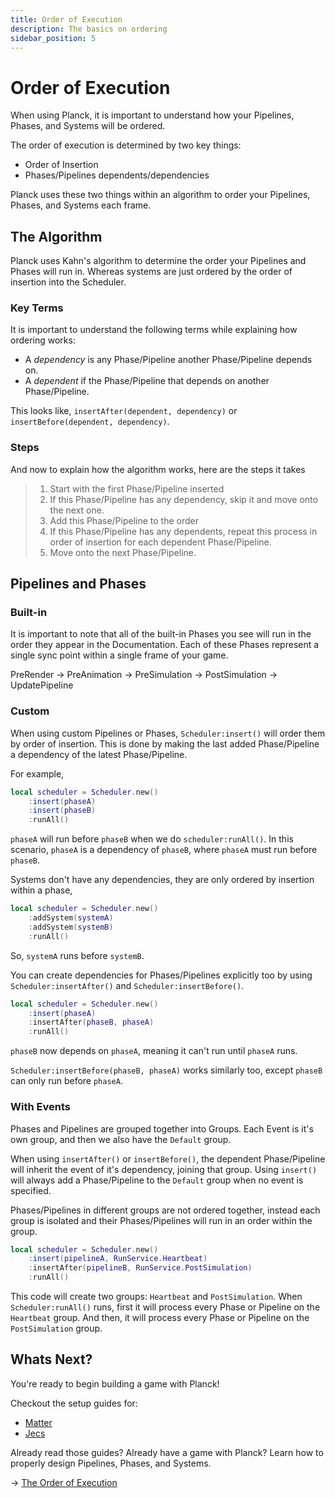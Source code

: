```yaml
---
title: Order of Execution
description: The basics on ordering
sidebar_position: 5
---
```


# Order of Execution

When using Planck, it is important to understand how your Pipelines, Phases,
and Systems will be ordered.

The order of execution is determined by two key things:
- Order of Insertion
- Phases/Pipelines dependents/dependencies

Planck uses these two things within an algorithm to order your Pipelines,
Phases, and Systems each frame.

## The Algorithm

Planck uses Kahn's algorithm to determine the order your Pipelines and
Phases will run in. Whereas systems are just ordered by the order of
insertion into the Scheduler.

### Key Terms

It is important to understand the following terms while explaining how ordering works:
- A *dependency* is any Phase/Pipeline another Phase/Pipeline depends on.
- A *dependent* if the Phase/Pipeline that depends on another Phase/Pipeline.

This looks like, `insertAfter(dependent, dependency)` or `insertBefore(dependent, dependency)`.

### Steps

And now to explain how the algorithm works, here are the steps it takes

> 1. Start with the first Phase/Pipeline inserted
> 2. If this Phase/Pipeline has any dependency, skip it and move onto the next one.
> 3. Add this Phase/Pipeline to the order
> 4. If this Phase/Pipeline has any dependents, repeat this process in order of insertion for each dependent Phase/Pipeline.
> 5. Move onto the next Phase/Pipeline.

## Pipelines and Phases

### Built-in

It is important to note that all of the built-in Phases you see will run
in the order they appear in the Documentation. Each of these Phases represent
a single sync point within a single frame of your game.

PreRender -> PreAnimation -> PreSimulation -> PostSimulation -> UpdatePipeline

### Custom

When using custom Pipelines or Phases, `Scheduler:insert()` will order them
by order of insertion. This is done by making the last added Phase/Pipeline a
dependency of the latest Phase/Pipeline.

For example,
```lua
local scheduler = Scheduler.new()
    :insert(phaseA)
    :insert(phaseB)
    :runAll()
```

`phaseA` will run before `phaseB` when we do `scheduler:runAll()`.
In this scenario, `phaseA` is a dependency of `phaseB`, where `phaseA`
must run before `phaseB`.

Systems don't have any dependencies, they are only ordered by insertion
within a phase,
```lua
local scheduler = Scheduler.new()
    :addSystem(systemA)
    :addSystem(systemB)
    :runAll()
```

So, `systemA` runs before `systemB`.

You can create dependencies for Phases/Pipelines explicitly too by using
`Scheduler:insertAfter()` and `Scheduler:insertBefore()`.

```lua
local scheduler = Scheduler.new()
    :insert(phaseA)
    :insertAfter(phaseB, phaseA)
    :runAll()
```

`phaseB` now depends on `phaseA`, meaning it can't run until `phaseA` runs.

`Scheduler:insertBefore(phaseB, phaseA)` works similarly too, except `phaseB` can only
run before `phaseA`.

### With Events

Phases and Pipelines are grouped together into Groups.
Each Event is it's own group, and then we also have the `Default` group.

When using `insertAfter()` or `insertBefore()`, the dependent Phase/Pipeline
will inherit the event of it's dependency, joining that group.
Using `insert()` will always add a Phase/Pipeline to the `Default` group when
no event is specified.

Phases/Pipelines in different groups are not ordered together, instead each
group is isolated and their Phases/Pipelines will run in an order within the
group.

```lua
local scheduler = Scheduler.new()
    :insert(pipelineA, RunService.Heartbeat)
    :insertAfter(pipelineB, RunService.PostSimulation)
    :runAll()
```

This code will create two groups: `Heartbeat` and `PostSimulation`.
When `Scheduler:runAll()` runs, first it will process every Phase or Pipeline
on the `Heartbeat` group. And then, it will process every Phase or Pipeline on the
`PostSimulation` group.

## Whats Next?

You're ready to begin building a game with Planck!

Checkout the setup guides for:
- [Matter](../setup_guides/matter.md)
- [Jecs](../setup_guides/jecs.mdx)

Already read those guides? Already have a game with Planck?
Learn how to properly design Pipelines, Phases, and Systems.

→ [The Order of Execution](../design/design.md)